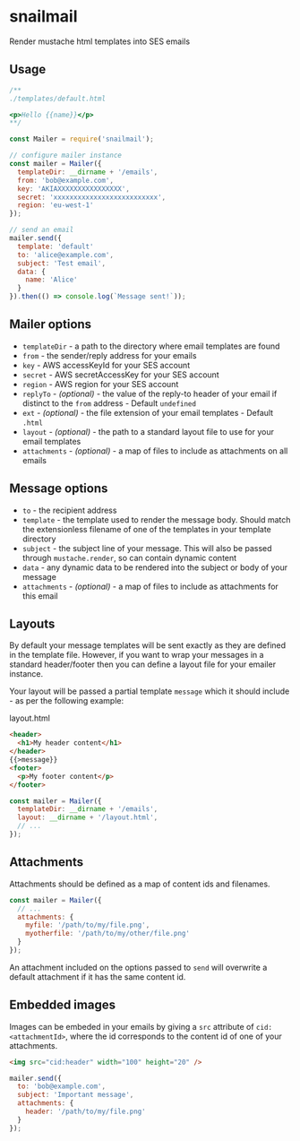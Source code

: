 # snailmail

Render mustache html templates into SES emails

## Usage

```js
/**
./templates/default.html

<p>Hello {{name}}</p>
**/

const Mailer = require('snailmail');

// configure mailer instance
const mailer = Mailer({
  templateDir: __dirname + '/emails',
  from: 'bob@example.com',
  key: 'AKIAXXXXXXXXXXXXXXXX',
  secret: 'xxxxxxxxxxxxxxxxxxxxxxxxxx',
  region: 'eu-west-1'
});

// send an email
mailer.send({
  template: 'default'
  to: 'alice@example.com',
  subject: 'Test email',
  data: {
    name: 'Alice'
  }
}).then(() => console.log(`Message sent!`));
```

## Mailer options

* `templateDir` - a path to the directory where email templates are found
* `from` - the sender/reply address for your emails
* `key` - AWS accessKeyId for your SES account
* `secret` - AWS secretAccessKey for your SES account
* `region` - AWS region for your SES account
* `replyTo` - _(optional)_ - the value of the reply-to header of your email if distinct to the `from` address - Default `undefined`
* `ext` - _(optional)_ - the file extension of your email templates - Default `.html`
* `layout` - _(optional)_ - the path to a standard layout file to use for your email templates
* `attachments` - _(optional)_ - a map of files to include as attachments on all emails

## Message options

* `to` - the recipient address
* `template` - the template used to render the message body. Should match the extensionless filename of one of the templates in your template directory
* `subject` - the subject line of your message. This will also be passed through `mustache.render`, so can contain dynamic content
* `data` - any dynamic data to be rendered into the subject or body of your message
* `attachments` - _(optional)_ - a map of files to include as attachments for this email

## Layouts

By default your message templates will be sent exactly as they are defined in the template file. However, if you want to wrap your messages in a standard header/footer then you can define a layout file for your emailer instance.

Your layout will be passed a partial template `message` which it should include - as per the following example:

layout.html

```html
<header>
  <h1>My header content</h1>
</header>
{{>message}}
<footer>
  <p>My footer content</p>
</footer>
```

```js
const mailer = Mailer({
  templateDir: __dirname + '/emails',
  layout: __dirname + '/layout.html',
  // ...
});
```

## Attachments

Attachments should be defined as a map of content ids and filenames.

```js
const mailer = Mailer({
  // ...
  attachments: {
    myfile: '/path/to/my/file.png',
    myotherfile: '/path/to/my/other/file.png'
  }
});
```

An attachment included on the options passed to `send` will overwrite a default attachment if it has the same content id.

## Embedded images

Images can be embeded in your emails by giving a `src` attribute of `cid:<attachmentId>`, where the id corresponds to the content id of one of your attachments.

```html
<img src="cid:header" width="100" height="20" />
```

```js
mailer.send({
  to: 'bob@example.com',
  subject: 'Important message',
  attachments: {
    header: '/path/to/my/file.png'
  }
});
```

